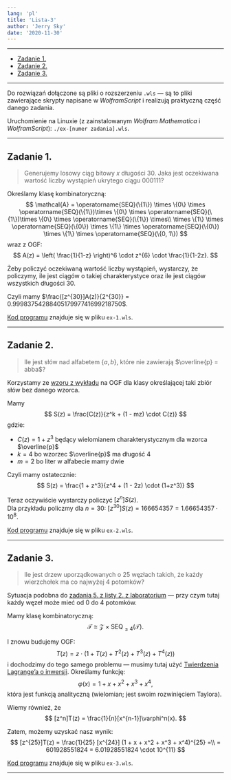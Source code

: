```yaml
---
lang: 'pl'
title: 'Lista-3'
author: 'Jerry Sky'
date: '2020-11-30'
---
```


---

- [Zadanie 1.](#zadanie-1)
- [Zadanie 2.](#zadanie-2)
- [Zadanie 3.](#zadanie-3)

---

Do rozwiązań dołączone są pliki o rozszerzeniu `.wls` — są to pliki zawierające skrypty napisane w *WolframScript* i realizują praktyczną część danego zadania.

Uruchomienie na Linuxie (z zainstalowanym *Wolfram Mathematica* i *WolframScript*): `./ex-[numer zadania].wls`.

---

## Zadanie 1.

> Generujemy losowy ciąg bitowy $x$ długości $30$. Jaka jest oczekiwana wartość liczby wystąpień ukrytego ciągu $000111$?

Określamy klasę kombinatoryczną:
$$
\mathcal{A} = \operatorname{SEQ}(\{1\}) \times \{0\} \times \operatorname{SEQ}(\{1\})\times \{0\} \times \operatorname{SEQ}(\{1\})\times \{0\} \times \operatorname{SEQ}(\{1\}) \times\\
\times \{1\} \times \operatorname{SEQ}(\{0\}) \times \{1\} \times \operatorname{SEQ}(\{0\}) \times \{1\} \times \operatorname{SEQ}(\{0, 1\})
$$
wraz z OGF:
$$
A(z) = \left( \frac{1}{1-z} \right)^6 \cdot z^{6} \cdot \frac{1}{1-2z}.
$$

Żeby policzyć oczekiwaną wartość liczby wystąpień, wystarczy, że policzymy, ile jest ciągów o takiej charakterystyce oraz ile jest ciągów wszystkich długości $30$.

Czyli mamy $\frac{[z^{30}]A(z)}{2^{30}} = 0.9998375428840517997741699218750$.

[Kod programu](ex-1.wls) znajduje się w pliku `ex-1.wls`.

---

## Zadanie 2.

> Ile jest słów nad alfabetem $\{a, b\}$, które nie zawierają $\overline{p} = abba$?

Korzystamy ze [wzoru z wykładu](../../wyk/2020-10-26/języki.md#42-ciągi-długości-n-z-wzorcem-overlinep) na OGF dla klasy określającej taki zbiór słów bez danego wzorca.

Mamy
$$
S(z) = \frac{C(z)}{z^k + (1 - mz) \cdot C(z)}
$$
gdzie:
- $C(z) = 1 + z^3$ będący wielomianem charakterystycznym dla wzorca $\overline{p}$
- $k = 4$ bo wzorzec $\overline{p}$ ma długość $4$
- $m = 2$ bo liter w alfabecie mamy dwie

Czyli mamy ostatecznie:
$$
S(z) = \frac{1 + z^3}{z^4 + (1 - 2z) \cdot (1+z^3)}
$$

Teraz oczywiście wystarczy policzyć $[z^n]S(z)$.\
Dla przykładu policzmy dla $n = 30$: $[z^{30}]S(z) = 166654357 = 1.66654357 \cdot 10^{8}$.

[Kod programu](ex-2.wls) znajduje się w pliku `ex-2.wls`.

---

## Zadanie 3.

> Ile jest drzew uporządkowanych o $25$ węzłach takich, że każdy wierzchołek ma co najwyżej $4$ potomków?

Sytuacja podobna do [zadania 5. z listy 2. z laboratorium](../../lab/lista-2/lista-2.md#zadanie-5) — przy czym tutaj każdy węzeł może mieć od $0$ do $4$ potomków.

Mamy klasę kombinatoryczną:
$$
\mathcal{T} \cong \mathcal{Z} \times \operatorname{SEQ}_{\le4}(\mathcal{T}).
$$

I znowu budujemy OGF:
$$
T(z) = z \cdot \left( 1 + T(z) + T^2(z) + T^3(z) + T^4(z) \right)
$$
i dochodzimy do tego samego problemu — musimy tutaj użyć [Twierdzenia Lagrange’a o inwersji](../../wyk/2020-11-09/tw-lagrangea-o-inwersji.md). Określamy funkcję:
$$
\varphi(x) = 1 + x + x^2 + x^3 + x^4,
$$
która jest funkcją analityczną (wielomian; jest swoim rozwinięciem Taylora).

Wiemy również, że
$$
[z^n]T(z) = \frac{1}{n}[x^{n-1}]\varphi^n(x).
$$

Zatem, możemy uzyskać nasz wynik:
$$
[z^{25}]T(z) = \frac{1}{25} [x^{24}] (1 + x + x^2 + x^3 + x^4)^{25} =\\
= 601928551824 = 6.01928551824 \cdot 10^{11}
$$

[Kod programu](ex-3.wls) znajduje się w pliku `ex-3.wls`.

---
